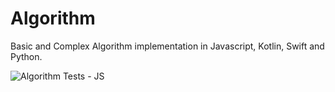 # Algorithm
Basic and Complex Algorithm implementation in Javascript, Kotlin, Swift and Python.

![Algorithm Tests - JS](https://github.com/jerryOkafor/alogirithm/workflows/Algorithm%20Tests%20-%20JS/badge.svg)
